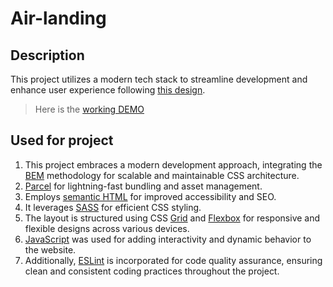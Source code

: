 # Air-landing
## Description
This project utilizes a modern tech stack to streamline development and enhance user experience following [this design](https://www.figma.com/file/7qwsWggv9BAxMi2VPhBuPr/Air-(formerly-Dia)?node-id=9138%3A35).

> Here is the [working DEMO](https://no4kar.github.io/Air-landing/)

## Used for project
1. This project embraces a modern development approach, integrating the [BEM](https://getbem.com/) methodology for scalable and maintainable CSS architecture.
1. [Parcel](https://parceljs.org/) for lightning-fast bundling and asset management.
1. Employs [semantic HTML](https://www.w3schools.com/html/html5_semantic_elements.asp) for improved accessibility and SEO.
1. It leverages [SASS](https://sass-lang.com/) for efficient CSS styling.
1. The layout is structured using CSS [Grid](https://css-tricks.com/snippets/css/complete-guide-grid/) and [Flexbox](https://css-tricks.com/snippets/css/a-guide-to-flexbox/) for responsive and flexible designs across various devices.
1. [JavaScript](https://developer.mozilla.org/en-US/docs/Web/JavaScript) was used for adding interactivity and dynamic behavior to the website.
1. Additionally, [ESLint](https://eslint.org/) is incorporated for code quality assurance, ensuring clean and consistent coding practices throughout the project.
